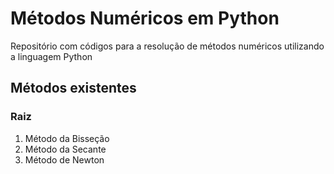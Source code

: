 # Métodos Numéricos em Python

Repositório com códigos para a resolução de métodos numéricos utilizando a linguagem Python

## Métodos existentes

### Raiz
1. Método da Bisseção
2. Método da Secante
3. Método de Newton
